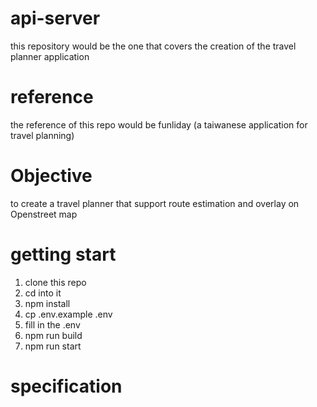 # api-server

this repository would be the one that covers the creation of the travel planner application

# reference

the reference of this repo would be funliday (a taiwanese application for travel planning)

# Objective

to create a travel planner that support route estimation and overlay on Openstreet map

# getting start

1. clone this repo
2. cd into it
3. npm install
4. cp .env.example .env
5. fill in the .env
6. npm run build
7. npm run start

# specification
